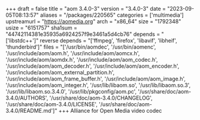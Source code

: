 +++
draft = false
title = "aom 3.4.0-3"
version = "3.4.0-3"
date = "2023-09-05T08:13:57"
aliases = "/packages/220565"
categories = ['multimedia']
upstreamurl = "https://aomedia.org"
arch = "x86_64"
size = "1792348"
usize = "6151757"
sha1sum = "44742114381e35935a6924257f9e3461a5d4cb76"
depends = "['libstdc++']"
reverse depends = "['ffmpeg', 'firefox', 'libavif', 'libheif', 'thunderbird']"
files = "['/usr/bin/aomdec', '/usr/bin/aomenc', '/usr/include/aom/aom.h', '/usr/include/aom/aomcx.h', '/usr/include/aom/aomdx.h', '/usr/include/aom/aom_codec.h', '/usr/include/aom/aom_decoder.h', '/usr/include/aom/aom_encoder.h', '/usr/include/aom/aom_external_partition.h', '/usr/include/aom/aom_frame_buffer.h', '/usr/include/aom/aom_image.h', '/usr/include/aom/aom_integer.h', '/usr/lib/libaom.so', '/usr/lib/libaom.so.3', '/usr/lib/libaom.so.3.4.0', '/usr/lib/pkgconfig/aom.pc', '/usr/share/doc/aom-3.4.0/AUTHORS', '/usr/share/doc/aom-3.4.0/CHANGELOG', '/usr/share/doc/aom-3.4.0/LICENSE', '/usr/share/doc/aom-3.4.0/README.md']"
+++
Alliance for Open Media video codec